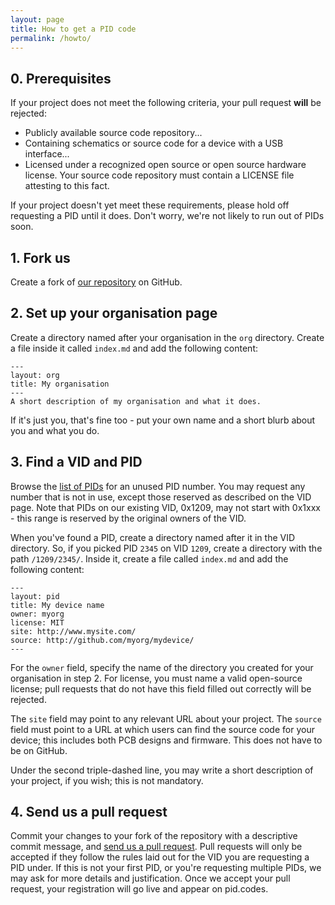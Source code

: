 ```yaml
---
layout: page
title: How to get a PID code
permalink: /howto/
---
```

## 0. Prerequisites
If your project does not meet the following criteria, your pull request **will** be rejected:
 
 - Publicly available source code repository...
 - Containing schematics or source code for a device with a USB interface...
 - Licensed under a recognized open source or open source hardware license. Your source code repository must contain a LICENSE file attesting to this fact.

If your project doesn't yet meet these requirements, please hold off requesting a PID until it does. Don't worry, we're not likely to run out of PIDs soon.

## 1. Fork us
Create a fork of [our repository](https://github.com/pidcodes/pidcodes.github.com) on GitHub.

## 2. Set up your organisation page
Create a directory named after your organisation in the `org` directory. Create a file inside it called `index.md` and add the following content:

```
---
layout: org
title: My organisation
---
A short description of my organisation and what it does.
```

If it's just you, that's fine too - put your own name and a short blurb about you and what you do.

## 3. Find a VID and PID
Browse the [list of PIDs](/1209/) for an unused PID number. You may request any number that is not in use, except those reserved as described on the VID page. Note that PIDs on our existing VID, 0x1209, may not start with 0x1xxx - this range is reserved by the original owners of the VID.

When you've found a PID, create a directory named after it in the VID directory. So, if you picked PID `2345` on VID `1209`, create a directory with the path `/1209/2345/`. Inside it, create a file called `index.md` and add the following content:

```
---
layout: pid
title: My device name
owner: myorg
license: MIT
site: http://www.mysite.com/
source: http://github.com/myorg/mydevice/
---
```

For the `owner` field, specify the name of the directory you created for your organisation in step 2. For license, you must name a valid open-source license; pull requests that do not have this field filled out correctly will be rejected.

The `site` field may point to any relevant URL about your project. The `source` field must point to a URL at which users can find the source code for your device; this includes both PCB designs and firmware. This does not have to be on GitHub.

Under the second triple-dashed line, you may write a short description of your project, if you wish; this is not mandatory.

## 4. Send us a pull request
Commit your changes to your fork of the repository with a descriptive commit message, and [send us a pull request](https://help.github.com/articles/using-pull-requests/). Pull requests will only be accepted if they follow the rules laid out for the VID you are requesting a PID under. If this is not your first PID, or you're requesting multiple PIDs, we may ask for more details and justification. Once we accept your pull request, your registration will go live and appear on pid.codes.
